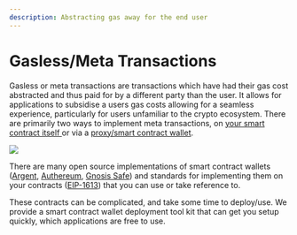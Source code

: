 ```yaml
---
description: Abstracting gas away for the end user
---
```


# Gasless/Meta Transactions

Gasless or meta transactions are transactions which have had their gas cost abstracted and thus paid for by a different party than the user. It allows for applications to subsidise a users gas costs allowing for a seamless experience, particularly for users unfamiliar to the crypto ecosystem. There are primarily two ways to implement meta transactions, on [your smart contract itself ](https://medium.com/@austin_48503/ethereum-meta-transactions-90ccf0859e84)or via a [proxy/smart contract wallet](https://docs.ethhub.io/using-ethereum/wallets/smart-contract-wallets/).

![](../../.gitbook/assets/image%20%283%29.png)

There are many open source implementations of smart contract wallets \([Argent](https://github.com/argentlabs/argent-contracts), [Authereum](https://github.com/authereum), [Gnosis Safe](https://github.com/gnosis/safe-contracts)\) and standards for implementing them on your contracts \([EIP-1613](https://eips.ethereum.org/EIPS/eip-1613)\) that you can use or take reference to. 

These contracts can be complicated, and take some time to deploy/use. We provide a smart contract wallet deployment tool kit that can get you setup quickly, which applications are free to use.

